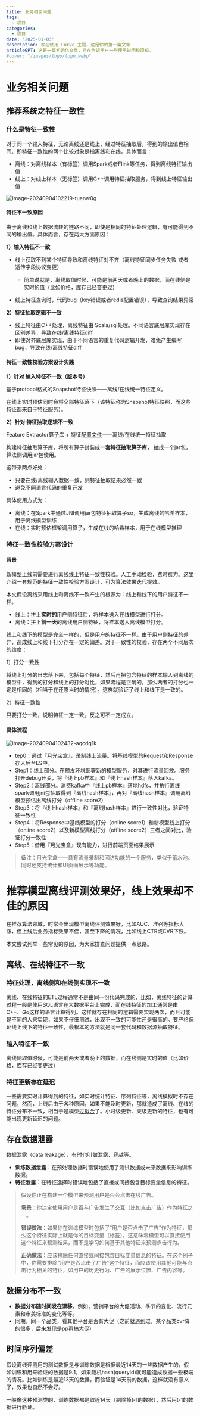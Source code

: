 ```yaml
---
title: 业务相关问题
tags:
  - 项目
categories:
  - 项目
date: '2025-01-03'
description: 欢迎使用 Curve 主题，这是你的第一篇文章
articleGPT: 这是一篇初始化文章，旨在告诉用户一些使用说明和须知。
#cover: "/images/logo/logo.webp"
---
```


# 业务相关问题

## 推荐系统之特征一致性

### 什么是特征一致性

对于同一个输入特征，无论离线还是线上，经过特征抽取后，得到的输出值也相同。即特征一致性的两个比较对象是指离线和在线。具体而言：

* 离线：对离线样本（有标签）调用Spark或者Flink等任务，得到离线特征输出值
* 线上：对线上样本（无标签）调用C++调用特征抽取服务，得到线上特征输出值

![image-20240904102219-tuenw0g](https://gitee.com/JBL_lun/tuchuang/raw/master/assets/image-20240904102219-tuenw0g.png)​

#### 特征不一致原因

由于离线和线上数据流转的链路不同，即使是相同的特征处理逻辑，有可能得到不同的输出值。具体而言，存在两大方面原因：

**1）输入特征不一致**

* 线上获取不到某个特征导致和离线特征对不齐（离线特征同步任务失败 或者 透传字段协议变更）

  * 简单说就是，离线取值时候，可能是前两天或者晚上的数据，而在线侧是实时的值（比如价格，库存已经变更过）
* 线上特征查询时，代码bug（key错误或者redis配置错误），导致查询结果异常

**2）特征抽取逻辑不一致**

* 线上特征由C++处理，离线特征由 Scala/sql处理。不同语言底层库实现存在区别差异，导致在线/离线特征diff
* 即使对齐底层库实现，由于不同语言的重复代码逻辑开发，难免产生编写bug，导致在线/离线特征diff

#### 特征一致性校验方案设计实践

**1）针对 输入特征不一致（版本号）**

基于protocol格式的Snapshot特征快照——离线/在线统一特征定义。

在线上实时预估同时会将全部特征落下（该特征称为Snapshot特征快照，而这些特征都来自于特征服务）。

**2）针对 特征抽取逻辑不一致**

Feature Extractor算子库 + 特征[配置文件](https://zhida.zhihu.com/search?q=%E9%85%8D%E7%BD%AE%E6%96%87%E4%BB%B6&zhida_source=entity&is_preview=1)——离线/在线统一特征抽取

构建特征抽取算子库，将所有算子封装成**一套特征抽取算子库，** 抽成一个jar包，算法侧调用jar包使用。

这带来两点好处：

* 只要在线/离线输入数据一致，则特征抽取结果必然一致
* 避免不同语言代码的重复开发

具体使用方式为：

* 离线：在Spark中通过JNI调用jar包特征抽取算子so，生成离线的哈希样本，用于离线模型训练
* 在线：实时预估框架调用算子，生成在线的哈希样本，用于在线模型推理

### 特征一致性校验方案设计

#### 背景

新模型上线前需要进行离线线上特征一致性校验。人工手动检验，费时费力。这里介绍一套规范的特征一致性校验方案设计，可为算法效果迭代提效。

本文假设离线采用线上和离线不一致产生的根源为：线上和线下的用户特征不一样。

* 线上：拼上**实时的**用户侧特征后，将样本送入在线模型进行打分。
* 离线：拼上**前一天**的离线用户侧特征，将样本送入离线模型打分。

线上和线下的模型是完全一样的，但是用户的特征不一样。由于用户侧特征的差异，造成线上和线下打分存在一定的偏差。对于一致性的校验，存在两个不同层次的维度：

1）打分一致性

将线上打分的日志落下来，包括每个特征，然后再把包含特征的样本输入到离线的模型中，得到的打分和线上的打分对比，如果流程是正确的，那么两者的打分也一定是相同的（相当于在还原当时的情况）。这样就验证了线上和线下是一致的。

2）特征一致性

只要打分一致，说明特征一定一致。反之可不一定成立。

#### 具体流程

![image-20240904102432-aqcdq1k](https://gitee.com/JBL_lun/tuchuang/raw/master/assets/image-20240904102432-aqcdq1k.png)​

* tep0：通过『[月光宝盒](https://zhida.zhihu.com/search?q=%E6%9C%88%E5%85%89%E5%AE%9D%E7%9B%92&zhida_source=entity&is_preview=1)』，录制线上流量。将基线模型的Request和Response存入后台ES中。
* Step1：线上部分。在预发环境部署新的模型服务，对其进行流量回放。服务打开debug开关，将『线上pb样本』和『线上hash样本』落入kafka。
* Step2：离线部分。消费kafka中『线上pb样本』落地hdfs，并执行离线spark调用jni包抽取得到『离线hash样本』，再对『离线hash样本』调用离线模型预估出离线打分（offline score2）
* Step3：将『线上hash样本』和『离线hash样本』进行一致性对比，验证特征一致性
* Step4：将Response中基线模型的打分（online score1）和新模型线上打分（online score2）以及新模型离线打分（offline score2）三者之间对比，验证打分一致性
* Step5：借用『月光宝盒』现有能力，进行前端页面结果展示

> 备注：月光宝盒——具有流量录制和回访功能的一个服务，类似于蓄水池。同时还支持统计和UI页面展示等功能。

# 推荐模型离线评测效果好，线上效果却不佳的原因

在推荐算法领域，时常会出现模型离线评测效果好，比如AUC、准召等指标大涨，但上线后业务指标效果不佳，甚至下降的情况，比如线上CTR或CVR下跌。

本文尝试列举一些常见的原因，为大家排查问题提供一点思路。

## **离线、在线特征不一致**

### 特征处理，离线侧和在线侧实现不一致

离线、在线特征的ETL过程通常不是由同一份代码完成的，比如，离线特征的计算过程一般是使用SQL语言在大数据平台上完成，而在线特征的加工通常是由C++、Go这样的语言计算得到。这样就存在相同的逻辑需要实现两次，而且可能是不同的人来实现，如果不仔细测试，出现不一致的可能性还是很高的。要严格保证线上线下的特征一致性，最根本的方法就是同一套代码和数据源抽取特征。

### **输入特征不一致**

离线侧取值时候，可能是前两天或者晚上的数据，而在线侧是实时的值（比如价格，库存已经变更过）

### **特征更新存在延迟**

一些需要实时计算得到的特征，如实时统计特征、序列特征等，离线模拟时不存在问题，然而，上线后由于各种原因，如果不能及时更新，那就造成了离线、在线的特征分布不一致，相当于是模型[过拟合](https://zhida.zhihu.com/search?q=%E8%BF%87%E6%8B%9F%E5%90%88&zhida_source=entity&is_preview=1)了。小时级更新、天级更新的特征，也有可能出现更新延迟的问题。

## **存在数据泄露**

数据泄露（data leakage），有时也叫做泄露、穿越等。

* **训练数据泄露**：在预处理数据时错误地使用了测试数据或未来数据来影响训练数据。
* **特征泄露**：在特征选择时错误地包括了直接或间接包含目标变量信息的特征。

> 假设你正在构建一个模型来预测用户是否会点击在线广告。
>
> **场景**：你决定使用用户是否与广告发生了交互（比如点击广告）作为特征之一。
>
> **错误做法**：如果你在训练模型时包括了“用户是否点击了广告”作为特征，那么这个特征实际上就是你的目标变量（标签）。这意味着模型可以直接使用这个特征来预测结果，而不是学习如何基于其他特征来预测点击行为。
>
> **正确做法**：应该排除任何直接或间接包含目标变量信息的特征。在这个例子中，你需要排除“用户是否点击了广告”这个特征，而应该使用其他可能与点击行为相关的特征，如用户的历史行为、广告的展示位置、广告内容等。

## **数据分布不一致**

* **数据分布随时间发在漂移**。例如，营销平台的大促活动、季节的变化、流行元素和审美标准的变化等等。
* 同期，同一个品类，看其他平台是否有大促（之前就遇到过，某个品类cvr降的很多，后来发现是pp再搞大促）

## **时间序列偏差**

假设离线评测用的测试数据是与训练数据是根据最近14天的一些数据产生的，假如训练和用来验证的数据是9:1，如果随机hash(queryId)就可能造成数据一些极端的情况。比如训练是最近13天的数据，而验证是14天前的数据，这样就没有意义了，效果也自然不会好。

一般像这种预测类的，训练数据都是取近14天（剔除掉t-1的数据），然后用t-1的数据进行验证。

‍
